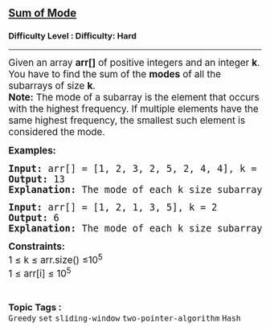 <h2><a href="https://www.geeksforgeeks.org/problems/sum-of-mode/1?_gl=1*ukxjv9*_up*MQ..*_gs*MQ..&gclid=CjwKCAjwiNXFBhBKEiwAPSaPCeTK-dwWnI3dkGKfgrJH_lr7Z3VlFwoXpyshLsDly4EKdc5krqEfWRoCPPgQAvD_BwE&gbraid=0AAAAAC9yBkBXYJCs5nFIVlMPDt5SmvjG6">Sum of Mode</a></h2><h3>Difficulty Level : Difficulty: Hard</h3><hr><div class="problems_problem_content__Xm_eO"><p><span style="font-size: 14pt;">Given an array <strong>arr[]</strong> of positive integers and an integer <strong>k</strong>. You have to find the sum of the <strong>modes</strong> of all the subarrays of size <strong>k</strong>.</span><br><span style="font-size: 14pt;"><strong>Note:</strong>&nbsp;</span><span style="font-size: 18.6667px;">The mode of a subarray is the element that occurs with the highest frequency. If multiple elements have the same highest frequency, the smallest such element is considered the mode.</span></p>
<p><span style="font-size: 14pt;"><strong>Examples:</strong></span></p>
<pre><span style="font-size: 14pt;"><strong>Input: </strong>arr[] = [1, 2, 3, 2, 5, 2, 4, 4], k = 3<strong><br>Output:</strong> 13<strong><br>Explanation:</strong> The mode of each k size subarray is [1, 2, 2, 2, 2, 4] and sum of all modes is 13.</span></pre>
<pre><span style="font-size: 14pt;"><strong>Input: </strong>arr[] = [1, 2, 1, 3, 5], k = 2<strong><br>Output:</strong> 6<strong><br>Explanation:&nbsp;</strong>The mode of each k size subarray is [1, 1, 1, 3] and sum of all modes is 6.</span></pre>
<p><span style="font-size: 14pt;"><strong>Constraints:<br></strong>1 ≤ k ≤ arr.size() ≤10<sup>5</sup><br>1 ≤ arr[i] ≤ 10<sup>5</sup></span></p></div><br><p><span style=font-size:18px><strong>Topic Tags : </strong><br><code>Greedy</code>&nbsp;<code>set</code>&nbsp;<code>sliding-window</code>&nbsp;<code>two-pointer-algorithm</code>&nbsp;<code>Hash</code>&nbsp;